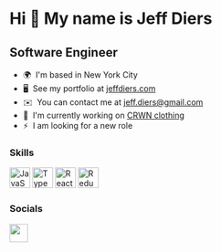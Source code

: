 Hi 👋 My name is Jeff Diers
===========================

Software Engineer
-----------------

* 🌍  I'm based in New York City
* 🖥️  See my portfolio at [jeffdiers.com](http://jeffdiers.com)
* ✉️  You can contact me at [jeff.diers@gmail.com](mailto:jeff.diers@gmail.com)
* 🚀  I'm currently working on [CRWN clothing](http://master--magical-sunflower-2f0d00.netlify.app/)
* ⚡  I am looking for a new role

### Skills


<p align="left">
<a href="https://developer.mozilla.org/en-US/docs/Web/JavaScript" target="_blank" rel="noreferrer"><img src="https://raw.githubusercontent.com/danielcranney/readme-generator/main/public/icons/skills/javascript-colored.svg" width="36" height="36" alt="JavaScript" /></a>
<a href="https://www.typescriptlang.org/" target="_blank" rel="noreferrer"><img src="https://raw.githubusercontent.com/danielcranney/readme-generator/main/public/icons/skills/typescript-colored.svg" width="36" height="36" alt="TypeScript" /></a>
<a href="https://reactjs.org/" target="_blank" rel="noreferrer"><img src="https://raw.githubusercontent.com/danielcranney/readme-generator/main/public/icons/skills/react-colored.svg" width="36" height="36" alt="React" /></a>
<a href="https://redux.js.org/" target="_blank" rel="noreferrer"><img src="https://raw.githubusercontent.com/danielcranney/readme-generator/main/public/icons/skills/redux-colored.svg" width="36" height="36" alt="Redux" /></a>


### Socials

<p align="left"> <a href="https://www.linkedin.com/in/jeffdiers" target="_blank" rel="noreferrer"><img src="https://raw.githubusercontent.com/danielcranney/readme-generator/main/public/icons/socials/linkedin.svg" width="32" height="32" /></a></p>

